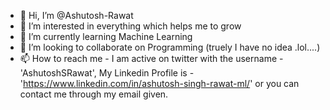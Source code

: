 - 👋 Hi, I’m @Ashutosh-Rawat
- 👀 I’m interested in everything which helps me to grow
- 🌱 I’m currently learning Machine Learning
- 💞️ I’m looking to collaborate on Programming (truely I have no idea .lol....)
- 📫 How to reach me - I am active on twitter with the username - 'AshutoshSRawat', My Linkedin Profile is - 'https://www.linkedin.com/in/ashutosh-singh-rawat-ml/' or you can contact me through my email given.

<!---
Ashutosh-Rawat/Ashutosh-Rawat is a ✨ special ✨ repository because its `README.md` (this file) appears on your GitHub profile.
You can click the Preview link to take a look at your changes.
--->
